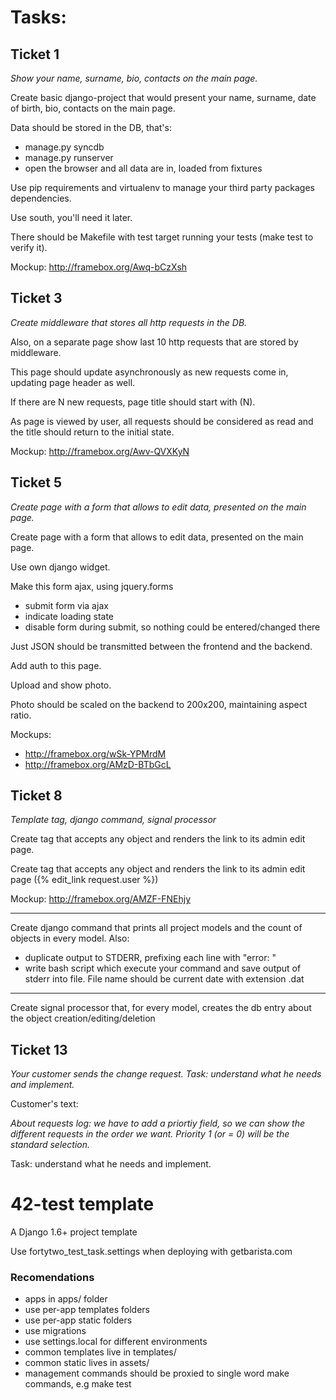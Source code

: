 Tasks:
===========================

## Ticket 1
_Show your name, surname, bio, contacts on the main page._

Create basic django-project that would present your name, surname, date of birth, bio, contacts on the main page. 

Data should be stored in the DB, that's:
- manage.py syncdb
- manage.py runserver
- open the browser and all data are in, loaded from fixtures

Use pip requirements and virtualenv to manage your third party packages dependencies.

Use south, you'll need it later.

There should be Makefile with test target running your tests (make test to verify it).

Mockup: http://framebox.org/Awq-bCzXsh

## Ticket 3
_Create middleware that stores all http requests in the DB._

Also, on a separate page show last 10 http requests that are stored by middleware.

This page should update asynchronously as new requests come in, updating page header as well.

If there are N new requests, page title should start with (N).

As page is viewed by user, all requests should be considered as read and the title should return to the initial state.

Mockup: http://framebox.org/Awv-QVXKyN

## Ticket 5
_Create page with a form that allows to edit data, presented on the main page._

Create page with a form that allows to edit data, presented on the main page.

Use own  django widget.

Make this form ajax, using jquery.forms

- submit form via ajax
- indicate loading state
- disable form during submit, so nothing could be entered/changed there

Just JSON should be transmitted between the frontend and the backend.

Add auth to this page.

Upload and show photo. 

Photo should be scaled on the backend to 200x200, maintaining aspect ratio.

Mockups:

- http://framebox.org/wSk-YPMrdM
- http://framebox.org/AMzD-BTbGcL
 
 ## Ticket 8
 _Template tag, django command, signal processor_

Create tag that accepts any object and renders the link to its admin edit page.

Create tag that accepts any object and renders the link to its admin edit page ({% edit_link request.user %})

Mockup: http://framebox.org/AMZF-FNEhjy

---

Create django command that prints all project models and the count of objects in every model.
Also:
- duplicate output to STDERR, prefixing each line with "error: "
- write bash script which execute your command and save output of stderr into file. File name should be current date with extension .dat

 ---
 
Create signal processor that, for every model, creates the db entry about the object creation/editing/deletion

 ## Ticket 13
_Your customer sends the change request. Task: understand what he needs and implement._

Customer's text:

_About requests log: we have to add a priortiy field, 
so we can show the different requests in the order we want. 
Priority 1 (or = 0) will be the standard selection._

Task: understand what he needs and implement.

42-test template
===========================

A Django 1.6+ project template

Use fortytwo_test_task.settings when deploying with getbarista.com

### Recomendations
* apps in apps/ folder
* use per-app templates folders
* use per-app static folders
* use migrations
* use settings.local for different environments
* common templates live in templates/
* common static lives in assets/
* management commands should be proxied to single word make commands, e.g make test

